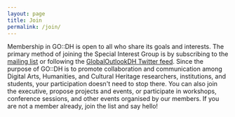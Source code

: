 ```yaml
---
layout: page
title: Join
permalink: /join/
---
```


Membership in GO::DH is open to all who share its goals and interests. The primary method of joining the Special Interest Group is by subscribing to the [mailing list](http://listserv.uleth.ca/mailman/listinfo/globaloutlookdh-l) or following the [GlobalOutlookDH Twitter feed](https://twitter.com/globaloutlookdh). Since the purpose of GO::DH is to promote collaboration and communication among Digital Arts, Humanities, and Cultural Heritage researchers, institutions, and students, your participation doesn't need to stop there. You can also join the executive, propose projects and events, or participate in workshops, conference sessions, and other events organised by our members. If you are not a member already, join the list and say hello!